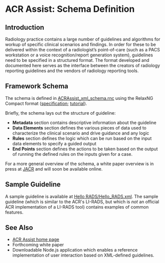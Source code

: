 # ACR Assist: Schema Definition

## Introduction

Radiology practice contains a large number of guidelines and algorithms for workup of specific clinical scenarios and findings. In order for these to be delivered within the context of a radiologist’s point-of-care (such as a PACS workstation or a voice recognition/report generation system), guidelines need to be specified in a structured format. The format developed and documented here serves as the interface between the creators of radiology reporting guidelines and the vendors of radiology reporting tools.

## Framework Schema

The schema is defined in [ACRAssist_xml_schema.rnc](https://github.com/acrscm/acr-assist-decision-support-schema/blob/master/ACRAssist_xml_schema_v1_0.rnc) using the RelaxNG Compact format ([specification](http://relaxng.org/compact-20021121.html); [tutorial](http://relaxng.org/compact-tutorial-20030326.html)).

Briefly, the schema lays out the structure of guideline:
- **Metadata** section contains descriptive information about the guideline
- **Data Elements** section defines the various pieces of data used to characterize the clinical scenario and drive guidance and any logic
- **Rules** section defines the logic which can be run based on the input data elements to specify a guided output
- **End Points** section defines the actions to be taken based on the output of running the defined rules on the inputs given for a case.

For a more general overview of the schema, a white paper overview is in press at [JACR](http://jacr.org) and will soon be available online.

## Sample Guideline

A sample guideline is available at [Hello RADS/Hello_RADS.xml](https://github.com/acrscm/acr-assist-decision-support-schema/blob/master/Hello%20RADS/Hello_RADS.xml). The sample guideline (which is similar to the ACR's LI-RADS, but which is *not* an official ACR implementation of a LI-RADS tool) contains examples of common features.

## See Also

- [ACR Assist home page](https://www.acr.org/Advocacy/Informatics/Systems-and-Tools/ACR-Assist)
- Forthcoming white paper
- Downloadable Node.js application which enables a reference implementation of user interaction based on XML-defined guidelines.


